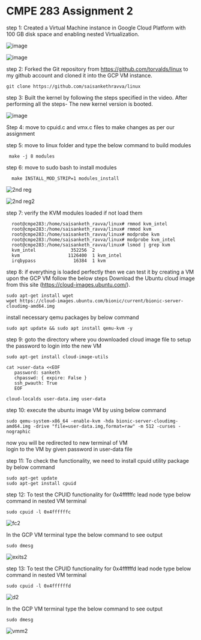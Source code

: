 # CMPE 283 Assignment 2

step 1: Created a Virtual Machine instance in Google Cloud Platform with 100 GB disk space and enabling nested Virtualization.  

![image](https://user-images.githubusercontent.com/38378122/205823594-48fcb850-dffd-4473-beb3-da84d691a95a.png)  


![image](https://user-images.githubusercontent.com/38378122/205823686-2e9011f3-e6cc-4e6f-b76b-6f02d31e9370.png)


step 2:  Forked the Git repository from https://github.com/torvalds/linux to my github account and cloned it into the GCP VM instance.   

```
git clone https://github.com/saisankethravva/linux 
```

step 3: Built the kernel by following the steps specified in the video. After performing all the steps- The new kernel version is booted.    


![image](https://user-images.githubusercontent.com/38378122/205826065-4a79e5a4-dfc2-4dd5-8946-57d598aa6e17.png)

 Step 4: move to cpuid.c and vmx.c files to make changes as per our assignment
 
 step 5: move to linux folder and type the below command to build modules
 
 ```  make -j 8 modules  ```
 
 step 6: move to sudo bash to install modules
 
 ``` sudo bash  
   make INSTALL_MOD_STRIP=1 modules_install
   ```
  ![2nd reg](https://user-images.githubusercontent.com/38378122/205847953-fe2cb229-78ce-4625-88f9-59f79a267be5.PNG)


![2nd reg2](https://user-images.githubusercontent.com/38378122/205848003-066f212b-270a-4d75-9f34-fe8a3c826cd9.PNG)


step 7: verify the KVM modules loaded if not load them 

``` 
  root@cmpe283:/home/saisanketh_ravva/linux# rmmod kvm_intel
  root@cmpe283:/home/saisanketh_ravva/linux# rmmod kvm
  root@cmpe283:/home/saisanketh_ravva/linux# modprobe kvm
  root@cmpe283:/home/saisanketh_ravva/linux# modprobe kvm_intel
  root@cmpe283:/home/saisanketh_ravva/linux# lsmod | grep kvm
  kvm_intel             352256  2
  kvm                  1126400  1 kvm_intel
  irqbypass              16384  1 kvm
```
step 8: if everything is loaded perfectly then we can test it by creating a VM upon the GCP VM follow the below steps
   Download the Ubuntu cloud image from this site (https://cloud-images.ubuntu.com/).
   ```
   sudo apt-get install wget
   wget https://cloud-images.ubuntu.com/bionic/current/bionic-server-cloudimg-amd64.img
   ```
   install necessary qemu packages by below command
   ```
   sudo apt update && sudo apt install qemu-kvm -y
   ```
 step 9: goto the directory where you downloaded cloud image file to setup the password to login into the new VM
 
 ```
 sudo apt-get install cloud-image-utils   
 
 cat >user-data <<EOF  
    password: sanketh  
    chpasswd: { expire: False }  
    ssh_pwauth: True  
    EOF
    
cloud-localds user-data.img user-data
```

step 10: execute the ubuntu image VM by using below command

```
sudo qemu-system-x86_64 -enable-kvm -hda bionic-server-cloudimg-amd64.img -drive "file=user-data.img,format=raw" -m 512 -curses -nographic
```
now you will be redirected to new terminal of VM  
login to the VM by given password in user-data file

step 11: To check the functionality, we need to install cpuid utility package by below command

```
sudo apt-get update  
sudo apt-get install cpuid  
```

step 12: To test the CPUID functionality for 0x4ffffffc lead node type below command in nested VM terminal

```
sudo cpuid -l 0x4ffffffc
```
![fc2](https://user-images.githubusercontent.com/38378122/205846493-55acfeda-b512-4261-b7c5-505a8cd6fed9.PNG)

In the GCP VM terminal type the below command to see output

```
sudo dmesg
```


![exits2](https://user-images.githubusercontent.com/38378122/205846915-2f941640-f260-42e4-b560-72cb397e1df4.PNG)


step 13: To test the CPUID functionality for 0x4ffffffd lead node type below command in nested VM terminal

```
sudo cpuid -l 0x4ffffffd
```


![d2](https://user-images.githubusercontent.com/38378122/205847252-947eb261-7c7d-4181-8228-4311faa78dbe.PNG)

In the GCP VM terminal type the below command to see output

```
sudo dmesg
```
![vmm2](https://user-images.githubusercontent.com/38378122/205847407-235d93e0-60dc-45c9-9b8c-3793bf26984f.PNG)


   
   

